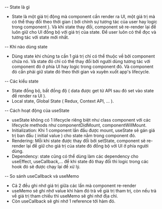 -- State là gì

- State là một giá trị động mà component cần render ra UI, một giá trị mà có thể thay đổi theo thời gian ( bởi chính sự tương tác của user hay logic trong component ). Và khi state thay đổi, component sẽ re-render lại để luôn giữ cho UI đồng bộ với giá trị của state. Để user luôn có thể đọc và tương tác với state mới nhất.

-- Khi nào dùng state

- Dùng state khi chúng ta cần 1 giá trị chỉ có thể thuộc về bởi component chứa nó. Và state đó chỉ có thể thay đổi bởi người dùng tương tác với component đó ở phía UI hay logic trong component đó. Và component đó cần phải giữ state đó theo thời gian và xuyên xuốt app's lifecycle.

-- Các kiểu state

- State đồng bộ, bất đồng độ ( data được get từ API sau đó set vào state để render ra UI ).
- Local state, Global State ( Redux, Context API, ... ).

-- Cách hoạt động của useState

- useState không có 1 lifecycle riêng biệt như class component với các lifecycle methods như componentDidMount, componentWillMount.
- Initialization: Khi 1 component lần đầu được mount, useState sẽ gán giá trị ban đầu ( initial value ) cho state nằm trong component đó.
- Rendering: Mỗi khi state được thay đổi bởi setState, component sẽ re-render lại để giữ cho giá trị của state đó đồng bộ với UI ở phía người dùng.
- Dependency: state cũng có thể dùng làm các dependency cho useEffect, useCallback,... để khi state đó thay đổi thì logic trong các hook đó sẽ được chạy lại để xử lý.

-- So sánh useCallback và useMemo

- Cả 2 đều ghi nhớ giá trị giữa các lần mà component re-render
- useMemo sẽ ghi nhớ value khi hàm đó trả về giá trị tham trị, còn nếu trả về giá trị tham chiếu thì useMemo sẽ ghi nhớ địa chỉ.
- Còn useCallback sẽ ghi nhớ 1 reference tới hàm đó.
